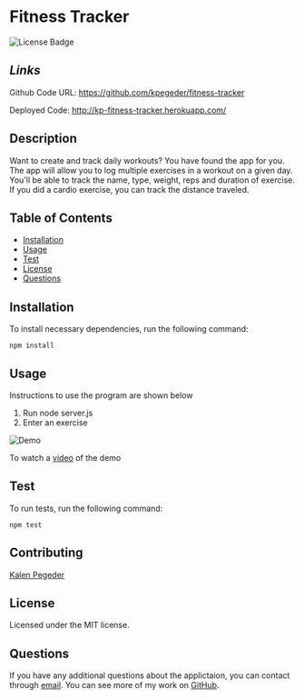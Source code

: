 # Fitness Tracker

![License Badge](https://img.shields.io/badge/License-MIT-blue)

## _Links_

Github Code URL: https://github.com/kpegeder/fitness-tracker

Deployed Code: http://kp-fitness-tracker.herokuapp.com/

## Description

Want to create and track daily workouts? You have found the app for you. The app will allow you to log multiple exercises in a workout on a given day. You'll be able to track the name, type, weight, reps and duration of exercise. If you did a cardio exercise, you can track the distance traveled.

## Table of Contents

- [Installation](#installation)
- [Usage](#usage)
- [Test](#test)
- [License](#license)
- [Questions](#questions)

## Installation

To install necessary dependencies, run the following command:

```
npm install
```

## Usage

Instructions to use the program are shown below

1. Run node server.js
2. Enter an exercise

![Demo](./public/assets/images/demo.gif)

To watch a [video](https://drive.google.com/file/d/1nxYjCycMexoxIBbN1zZA2mWBz_ak3DC0/view?usp=sharing) of the demo

## Test

To run tests, run the following command:

```
npm test
```

## Contributing

[Kalen Pegeder](https://github.com/kpegeder)

## License

Licensed under the MIT license.

## Questions

If you have any additional questions about the applictaion, you can contact through [email](mailto:k.pegeder@gmail.com).
You can see more of my work on [GitHub](https://github.com/kpegeder).
